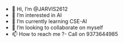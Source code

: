 - 👋 Hi, I’m @JARVIS2612
- 👀 I’m interested in AI
- 🌱 I’m currently learning CSE-AI 
- 💞️ I’m looking to collaborate on myself 
- 📫 How to reach me ?- Call on 9373644985

<!---
JARVIS2612/JARVIS2612 is a ✨ special ✨ repository because its `README.md` (this file) appears on your GitHub profile.
You can click the Preview link to take a look at your changes.
--->
